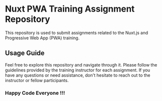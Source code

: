 # Nuxt PWA Training Assignment Repository

This repository is used to submit assignments related to the Nuxt.js and Progressive Web App (PWA) training.

## Usage Guide

Feel free to explore this repository and navigate through it. Please follow the guidelines provided by the training instructor for each assignment. If you have any questions or need assistance, don't hesitate to reach out to the instructor or fellow participants.

### Happy Code Everyone !!!
